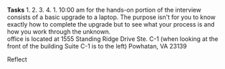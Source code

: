 **Tasks**
	1.
	2.
	3.
	4.
	1. 10:00 am for the hands-on portion of the interview consists of a basic upgrade to a laptop. The purpose isn't for you to know exactly how to complete the upgrade but to see what your process is and how you work through the unknown.  
office is located at
1555 Standing Ridge Drive
Ste. C-1 (when looking at the front of the building Suite C-1 is to the left)
Powhatan, VA 23139

Reflect 
